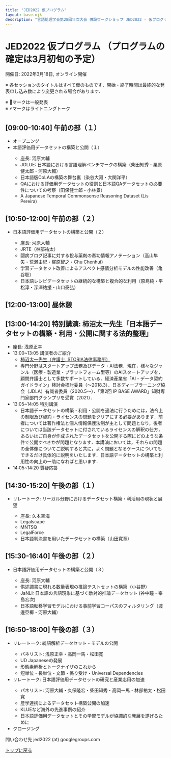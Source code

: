 ```yaml
---
title: "JED2022 仮プログラム"
layout: base.njk
description: "言語処理学会第28回年次大会 併設ワークショップ JED2022 - 仮プログラム （プログラムの確定は3月初旬の予定）"
---
```


# JED2022 仮プログラム （プログラムの確定は3月初旬の予定）
開催日: 2022年3月18日, オンライン開催

※ 各セッションのタイトルはすべて仮のものです．開始・終了時間は最終的な発表申し込み数により変更される場合があります．  

※ 🎤マークは一般発表</br>
※ ⚡マークはライトニングトーク

## [09:00-10:40] 午前の部（１）
<ul>
  <li>オープニング</span>
  <li>本語評価用データセットの構築と公開（１）</li>
  <ul>
    <li>座長: 河原大輔</li>
    <li class="talk">JGLUE: 日本語における言語理解ベンチマークの構築（柴田知秀・栗原健太郎・河原大輔）</li>
    <li class="talk">日本語版CoLAの構築の舞台裏（染谷大河・大関洋平）</li>
    <li class="talk">QAにおける評価用データセットの役割と日本語QAデータセットの必要性についての考察（田保健士郎・小林景）</li>
    <li class="lt">A Japanese Temporal Commonsense Reasoning Dataset (Lis Pereira)</li>
  </ul>
</ul>

## [10:50-12:00] 午前の部（２）
<ul>
  <li>日本語評価用データセットの構築と公開（２）</li>
  <ul>
  <li>座長: 河原大輔</li>
  <li class="lt">JRTE（林部祐太）</li>
  <li class="lt">闘病ブログ記事に対する投与薬剤の奏功情報アノテーション（高山隼矢・荒瀬由紀・梶原智之・Chu Chenhui）</li>
  <li class="talk">学習データセット改善によるアスペクト感情分析モデルの性能改善（亀谷聡）</li>
  <li class="talk">日本語レシピデータセットの継続的な構築と複合的な利用（原島純・平松淳・深澤祐援・山口泰弘）</li>
  </ul>
</ul>

## [12:00-13:00] 昼休憩

## [13:00-14:20] 特別講演: 柿沼太一先生「日本語データセットの構築・利用・公開に関する法的整理」 
- 座長: 浅原正幸
- 13:00~13:05 講演者のご紹介
  - [柿沼太一先生（弁護士, STORIA法律事務所）](https://storialaw.jp/lawyer/3041)  
  - 専門分野はスタートアップ法務及びデータ・AI法務．現在，様々なジャンル（医療・製造業・プラットフォーム型等）のAIスタートアップを，顧問弁護士として多数サポートしている．経済産業省「AI・データ契約ガイドライン」検討会検討委員（～2018.3）．日本ディープラーニング協会（JDLA）有識者委員（2020.5～）．「第2回 IP BASE AWARD」知財専門家部門グランプリを受賞（2021）．
- 13:05~14:05 特別講演
  - 日本語データセットの構築・利用・公開を適法に行うためには，法令上の制限及び契約・ライセンスの問題をクリアにする必要があります．前者については著作権法と個人情報保護法制が主として問題となり，後者については当該データセットに付されているライセンスの解釈の仕方，あるいはご自身が作成されたデータセットを公開する際にどのような条件で公開すべきかが問題となります．本講演においては，それらの問題の全体像についてご説明すると共に，よく問題となるケースについてもできるだけ具体的に説明をいたします．日本語データセットの構築と利用性の向上の一助になればと思います．  
- 14:05~14:20 質疑応答

## [14:30-15:20] 午後の部（１）
<ul>
  <li>リレートーク: リーガル分野におけるデータセット構築・利活用の現状と展望</li>
  <ul>
    <li>座長: 久本空海</li>
    <li class="lt">Legalscape</li>
    <li class="lt">MNTSQ</li>
    <li class="lt">LegalForce</li>
    <li class="talk">日本語判決書を用いたデータセットの構築（山田寛章）</li>
  </ul>
</ul>

## [15:30-16:40] 午後の部（２）
<ul>
<li>日本語評価用データセットの構築と公開（３）</li>
  <ul>
    <li>座長: 河原大輔</li>
    <li class="talk">供述調書に現れる数量表現の推論テストセットの構築（小谷野）</li>
    <li class="talk">JaNLI: 日本語の言語現象に基づく敵対的推論データセット (谷中瞳・峯島宏次)</li>
    <li class="lt">日本語転移学習モデルにおける事前学習コーパスのフィルタリング（渡邊亞椰・河原大輔）</li>
  </ul>
</ul>

## [16:50-18:00] 午後の部（３）
<ul>
  <li>リレートーク: 統語解析データセット・モデルの公開</li>
  <ul> 
    <li>パネリスト: 浅原正幸・高岡一馬・松田寛</li>
    <li class="lt">UD Japaneseの発展</li>
    <li class="lt">形態素解析とトークナイザのこれから</li>
    <li class="lt">短単位・長単位・文節・係り受け・Universal Dependencies</li>
  </ul>
  <li>リレートーク: 日本語評価用データセットの研究と産業応用の加速</li>
  <ul>
    <li>パネリスト: 河原大輔・久保隆宏・柴田知秀・高岡一馬・林部祐太・松田寛</li>
    <li class="lt">産学連携によるデータセット構築公開の加速</li>
    <li class="lt">KLUEなど海外の先進事例の紹介</li>
    <li class="lt">日本語評価用データセットとその学習モデルが協調的な発展を遂げるために</li>
  </ul>
  <li>クロージング</li>
</ul>

問い合わせ先 jed2022 (at) googlegroups.com

[トップに戻る](../)
